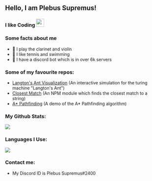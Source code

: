 ## Hello, I am Plebus Supremus!
### I like Coding <img src="https://cdn.discordapp.com/emojis/585659270767575040.gif?v=1" width="26px" style="position: relative;align: left;">

### Some facts about me
-   🎵 I play the clarinet and violin
-   🎾 I like tennis and swimming
-   🤖 I have a discord bot which is in over 6k servers

### Some of my favourite repos:
-   [Langton's Ant Visualization](https://github.com/PlebusSupremus1234/Langtons-Ant) (An interactive simulation for the turing machine "Langton's Ant")
-   [Closest Match](https://github.com/Plebus-Supremus1234/closest-match) (An NPM module which finds the closest match to a string)
-   [A* Pathfinding](https://github.com/PlebusSupremus1234/A-Star-Pathfinding) (A demo of the A* Pathfinding algorithm)

### My Github Stats:
<img src="https://github-readme-stats.vercel.app/api?username=PlebusSupremus1234&show_icons=true&locale=en&theme=default&layout=compact">

### Languages I Use:
<img src="https://github-readme-stats.vercel.app/api/top-langs?username=PlebusSupremus1234&show_icons=true&locale=en&layout=compact&theme=default">

### Contact me:
-   My Discord ID is Plebus Supremus#2400
